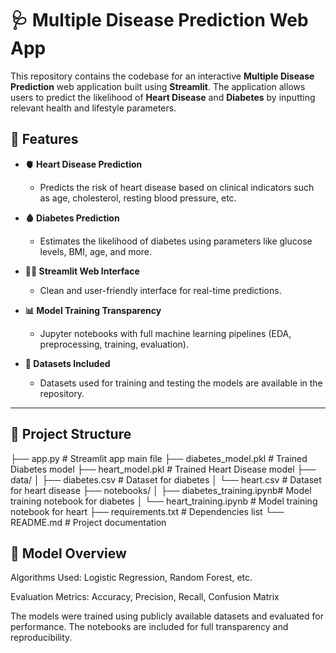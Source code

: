 # 🩺 Multiple Disease Prediction Web App

This repository contains the codebase for an interactive **Multiple Disease Prediction** web application built using **Streamlit**. The application allows users to predict the likelihood of **Heart Disease** and **Diabetes** by inputting relevant health and lifestyle parameters.

## 🚀 Features

- **🫀 Heart Disease Prediction**
  - Predicts the risk of heart disease based on clinical indicators such as age, cholesterol, resting blood pressure, etc.

- **🩸 Diabetes Prediction**
  - Estimates the likelihood of diabetes using parameters like glucose levels, BMI, age, and more.

- **🧑‍💻 Streamlit Web Interface**
  - Clean and user-friendly interface for real-time predictions.

- **📊 Model Training Transparency**
  - Jupyter notebooks with full machine learning pipelines (EDA, preprocessing, training, evaluation).

- **📁 Datasets Included**
  - Datasets used for training and testing the models are available in the repository.

---

## 📂 Project Structure

├── app.py # Streamlit app main file
├── diabetes_model.pkl # Trained Diabetes model
├── heart_model.pkl # Trained Heart Disease model
├── data/
│ ├── diabetes.csv # Dataset for diabetes
│ └── heart.csv # Dataset for heart disease
├── notebooks/
│ ├── diabetes_training.ipynb# Model training notebook for diabetes
│ └── heart_training.ipynb # Model training notebook for heart
├── requirements.txt # Dependencies list
└── README.md # Project documentation

## 🧠 Model Overview
Algorithms Used: Logistic Regression, Random Forest, etc.

Evaluation Metrics: Accuracy, Precision, Recall, Confusion Matrix

The models were trained using publicly available datasets and evaluated for performance. The notebooks are included for full transparency and reproducibility.
